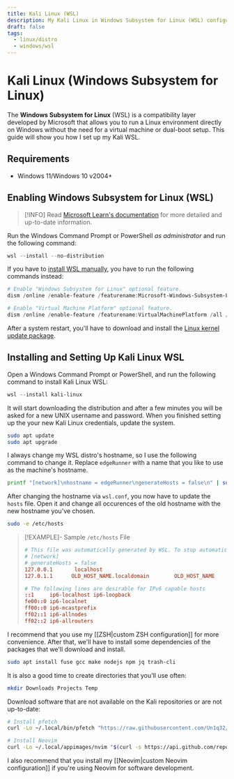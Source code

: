 ```yaml
---
title: Kali Linux (WSL)
description: My Kali Linux in Windows Subsystem for Linux (WSL) configuration
draft: false
tags:
  - linux/distro
  - windows/wsl
---
```

# Kali Linux (Windows Subsystem for Linux)

The **Windows Subsystem for Linux** (WSL) is a compatibility layer developed by Microsoft that allows you to run a Linux environment directly on Windows without the need for a virtual machine or dual-boot setup. This guide will show you how I set up my Kali WSL.

## Requirements

- Windows 11/Windows 10 v2004+

## Enabling Windows Subsystem for Linux (WSL)

> [!INFO] Read [Microsoft Learn's documentation](https://learn.microsoft.com/en-us/windows/wsl/install) for more detailed and up-to-date information.

Run the Windows Command Prompt or PowerShell *as administrator* and run the following command:

```powershell
wsl --install --no-distribution
```

If you have to [install WSL manually](https://learn.microsoft.com/en-us/windows/wsl/install-manual), you have to run the following commands instead:

```powershell
# Enable "Windows Subsystem for Linux" optional feature.
dism /online /enable-feature /featurename:Microsoft-Windows-Subsystem-Linux /all /norestart

# Enable "Virtual Machine Platform" optional feature.
dism /online /enable-feature /featurename:VirtualMachinePlatform /all /norestart
```

After a system restart, you'll have to download and install the [Linux kernel update package](https://wslstorestorage.blob.core.windows.net/wslblob/wsl_update_x64.msi).

## Installing and Setting Up Kali Linux WSL

Open a Windows Command Prompt or PowerShell, and run the following command to install Kali Linux WSL:

```powershell
wsl --install kali-linux
```

It will start downloading the distribution and after a few minutes you will be asked for a new UNIX username and password. When you finished setting up the your new Kali Linux credentials, update the system.

```bash
sudo apt update
sudo apt upgrade
```

I always change my WSL distro's hostname, so I use the following command to change it. Replace `edgeRunner` with a name that you like to use as the machine's hostname.

```bash
printf "[network]\nhostname = edgeRunner\ngenerateHosts = false\n" | sudo tee /etc/wsl.conf
```

After changing the hostname via `wsl.conf`, you now have to update the `hosts` file. Open it and change all occurences of the old hostname with the new hostname you've chosen.

```bash
sudo -e /etc/hosts
```

> [!EXAMPLE]- Sample `/etc/hosts` File
> 
> ```conf
> # This file was automatically generated by WSL. To stop automatic generation of this file, add the following entry to /etc/wsl.conf:
> # [network]
> # generateHosts = false
> 127.0.0.1       localhost
> 127.0.1.1      OLD_HOST_NAME.localdomain        OLD_HOST_NAME
> 
> # The following lines are desirable for IPv6 capable hosts
> ::1     ip6-localhost ip6-loopback
> fe00::0 ip6-localnet
> ff00::0 ip6-mcastprefix
> ff02::1 ip6-allnodes
> ff02::2 ip6-allrouters
> ```

I recommend that you use my [[ZSH|custom ZSH configuration]] for more convenience. After that, we'll have to install some dependencies of the packages that we'll download and install.

```bash
sudo apt install fuse gcc make nodejs npm jq trash-cli
```

It is also a good time to create directories that you'll use often:

```bash
mkdir Downloads Projects Temp
```

Download software that are not available on the Kali repositories or are not up-to-date:

```bash
# Install pfetch
curl -Lo ~/.local/bin/pfetch "https://raw.githubusercontent.com/Un1q32/pfetch/refs/heads/master/pfetch" && chmod +x ~/.local/bin/pfetch

# Install Neovim
curl -Lo ~/.local/appimages/nvim "$(curl -s https://api.github.com/repos/neovim/neovim/releases/latest | grep -o 'https://.*nvim\.appimage' | head -n 1)" && chmod +x ~/.local/appimages/nvim
```

I also recommend that you install my [[Neovim|custom Neovim configuration]] if you're using Neovim for software development.
